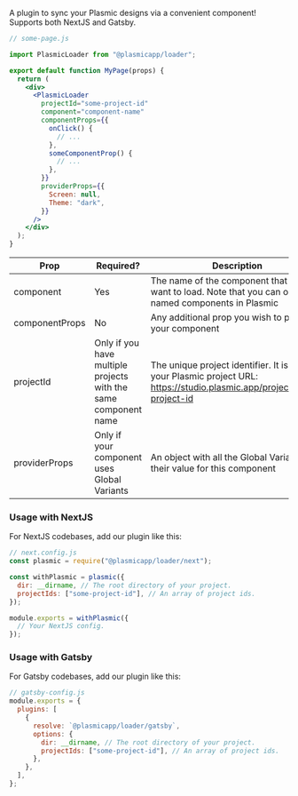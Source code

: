 A plugin to sync your Plasmic designs via a convenient <PlasmicLoader /> component! Supports both NextJS and Gatsby.

```jsx
// some-page.js

import PlasmicLoader from "@plasmicapp/loader";

export default function MyPage(props) {
  return (
    <div>
      <PlasmicLoader
        projectId="some-project-id"
        component="component-name"
        componentProps={{
          onClick() {
            // ...
          },
          someComponentProp() {
            // ...
          },
        }}
        providerProps={{
          Screen: null,
          Theme: "dark",
        }}
      />
    </div>
  );
}
```

| Prop           | Required?                                                       | Description                                                                                                               |
| -------------- | --------------------------------------------------------------- | ------------------------------------------------------------------------------------------------------------------------- |
| component      | Yes                                                             | The name of the component that you want to load. Note that you can only load named components in Plasmic                  | $12 |
| componentProps | No                                                              | Any additional prop you wish to pass to your component                                                                    |
| projectId      | Only if you have multiple projects with the same component name | The unique project identifier. It is inside your Plasmic project URL: https://studio.plasmic.app/projects/here-project-id |
| providerProps  | Only if your component uses Global Variants                     | An object with all the Global Variants and their value for this component                                                 |

### Usage with NextJS

For NextJS codebases, add our plugin like this:

```js
// next.config.js
const plasmic = require("@plasmicapp/loader/next");

const withPlasmic = plasmic({
  dir: __dirname, // The root directory of your project.
  projectIds: ["some-project-id"], // An array of project ids.
});

module.exports = withPlasmic({
  // Your NextJS config.
});
```

### Usage with Gatsby

For Gatsby codebases, add our plugin like this:

```js
// gatsby-config.js
module.exports = {
  plugins: [
    {
      resolve: `@plasmicapp/loader/gatsby`,
      options: {
        dir: __dirname, // The root directory of your project.
        projectIds: ["some-project-id"], // An array of project ids.
      },
    },
  ],
};
```
